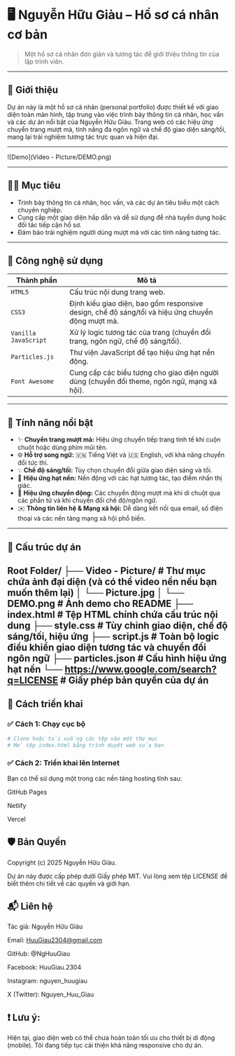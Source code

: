# 🖥️ Nguyễn Hữu Giàu – Hồ sơ cá nhân cơ bản

> Một hồ sơ cá nhân đơn giản và tương tác để giới thiệu thông tin của lập trình viên.

---

## 🚀 Giới thiệu

Dự án này là một hồ sơ cá nhân (personal portfolio) được thiết kế với giao diện toàn màn hình, tập trung vào việc trình bày thông tin cá nhân, học vấn và các dự án nổi bật của Nguyễn Hữu Giàu. Trang web có các hiệu ứng chuyển trang mượt mà, tính năng đa ngôn ngữ và chế độ giao diện sáng/tối, mang lại trải nghiệm tương tác trực quan và hiện đại.

---

![Demo](Video - Picture/DEMO.png)

---

## 🧑‍💻 Mục tiêu

- Trình bày thông tin cá nhân, học vấn, và các dự án tiêu biểu một cách chuyên nghiệp.
- Cung cấp một giao diện hấp dẫn và dễ sử dụng để nhà tuyển dụng hoặc đối tác tiếp cận hồ sơ.
- Đảm bảo trải nghiệm người dùng mượt mà với các tính năng tương tác.
  
---

## 🧱 Công nghệ sử dụng

| Thành phần | Mô tả |
|-----------|-------|
| `HTML5` | Cấu trúc nội dung trang web. |
| `CSS3` | Định kiểu giao diện, bao gồm responsive design, chế độ sáng/tối và hiệu ứng chuyển động mượt mà. |
| `Vanilla JavaScript` | Xử lý logic tương tác của trang (chuyển đổi trang, ngôn ngữ, chế độ sáng/tối). |
| `Particles.js` | Thư viện JavaScript để tạo hiệu ứng hạt nền động. |
| `Font Awesome` | Cung cấp các biểu tượng cho giao diện người dùng (chuyển đổi theme, ngôn ngữ, mạng xã hội). |

---

## 🎯 Tính năng nổi bật

- ✨ **Chuyển trang mượt mà:** Hiệu ứng chuyển tiếp trang tinh tế khi cuộn chuột hoặc dùng phím mũi tên.
- 🌐 **Hỗ trợ song ngữ:** 🇻🇳 Tiếng Việt và 🇺🇸 English, với khả năng chuyển đổi tức thì.
- 💡 **Chế độ sáng/tối:** Tùy chọn chuyển đổi giữa giao diện sáng và tối.
- 🌠 **Hiệu ứng hạt nền:** Nền động với các hạt tương tác, tạo điểm nhấn thị giác.
- 🔄 **Hiệu ứng chuyển động:** Các chuyển động mượt mà khi di chuột qua các phần tử và khi chuyển đổi chế độ/ngôn ngữ.
- ✉️ **Thông tin liên hệ & Mạng xã hội:** Dễ dàng kết nối qua email, số điện thoại và các nền tảng mạng xã hội phổ biến.

---

## 📂 Cấu trúc dự án
Root Folder/
├── Video - Picture/  # Thư mục chứa ảnh đại diện (và có thể video nền nếu bạn muốn thêm lại)
│   └── Picture.jpg
│   └── DEMO.png      # Ảnh demo cho README
├── index.html        # Tệp HTML chính chứa cấu trúc nội dung
├── style.css         # Tùy chỉnh giao diện, chế độ sáng/tối, hiệu ứng
├── script.js         # Toàn bộ logic điều khiển giao diện tương tác và chuyển đổi ngôn ngữ
├── particles.json    # Cấu hình hiệu ứng hạt nền
└── https://www.google.com/search?q=LICENSE           # Giấy phép bản quyền của dự án
---

## 🔧 Cách triển khai

### ✅ Cách 1: Chạy cục bộ

```bash
# Clone hoặc tải xuống các tệp vào một thư mục
# Mở tệp index.html bằng trình duyệt web của bạn
```
### ✅ Cách 2: Triển khai lên Internet
Bạn có thể sử dụng một trong các nền tảng hosting tĩnh sau:

GitHub Pages

Netlify

Vercel

## 🛡️ Bản Quyền
Copyright (c) 2025 Nguyễn Hữu Giàu.

Dự án này được cấp phép dưới Giấy phép MIT. Vui lòng xem tệp LICENSE để biết thêm chi tiết về các quyền và giới hạn.
## 📬 Liên hệ
Tác giả: Nguyễn Hữu Giàu

Email: HuuGiau2304@gmail.com

GitHub: @NgHuuGiau

Facebook: HuuGiau.2304

Instagram: nguyen_huugiau

X (Twitter): Nguyen_Huu_Giau
## ❗️ Lưu ý:
Hiện tại, giao diện web có thể chưa hoàn toàn tối ưu cho thiết bị di động (mobile). Tôi đang tiếp tục cải thiện khả năng responsive cho dự án.
